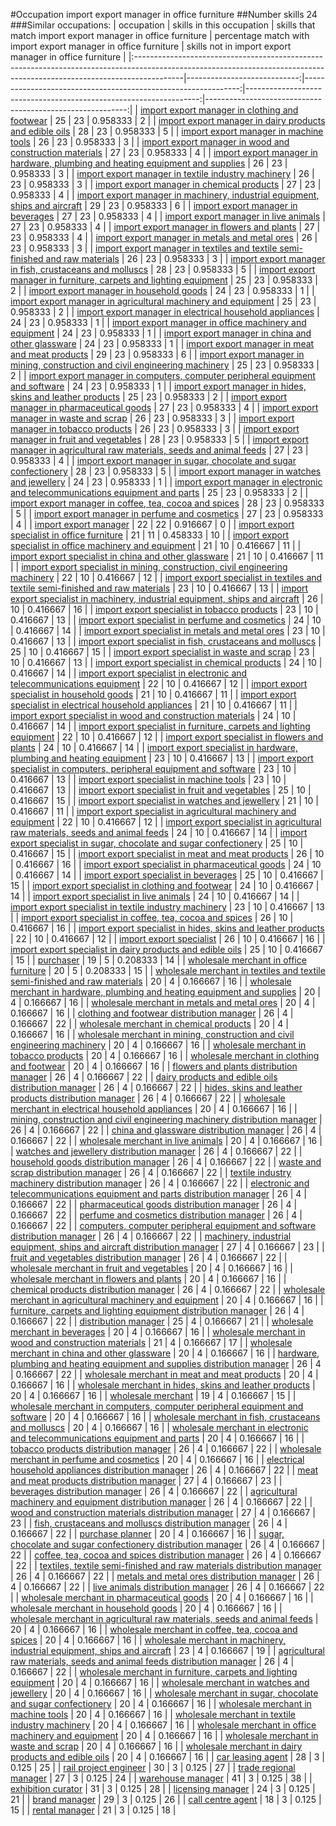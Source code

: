 #Occupation import export manager in office furniture
##Number skills 24
###Similar occupations:
| occupation                                                                                                                                                              |   skills in this occupation |   skills that match import export manager in office furniture |   percentage match with import export manager in office furniture |   skills not in import export manager in office furniture |
|:------------------------------------------------------------------------------------------------------------------------------------------------------------------------|----------------------------:|--------------------------------------------------------------:|------------------------------------------------------------------:|----------------------------------------------------------:|
| [import export manager in clothing and footwear](import_export_manager_in_clothing_and_footwear.md)                                                                     |                          25 |                                                            23 |                                                          0.958333 |                                                         2 |
| [import export manager in dairy products and edible oils](import_export_manager_in_dairy_products_and_edible_oils.md)                                                   |                          28 |                                                            23 |                                                          0.958333 |                                                         5 |
| [import export manager in machine tools](import_export_manager_in_machine_tools.md)                                                                                     |                          26 |                                                            23 |                                                          0.958333 |                                                         3 |
| [import export manager in wood and construction materials](import_export_manager_in_wood_and_construction_materials.md)                                                 |                          27 |                                                            23 |                                                          0.958333 |                                                         4 |
| [import export manager in hardware, plumbing and heating equipment and supplies](import_export_manager_in_hardware,_plumbing_and_heating_equipment_and_supplies.md)     |                          26 |                                                            23 |                                                          0.958333 |                                                         3 |
| [import export manager in textile industry machinery](import_export_manager_in_textile_industry_machinery.md)                                                           |                          26 |                                                            23 |                                                          0.958333 |                                                         3 |
| [import export manager in chemical products](import_export_manager_in_chemical_products.md)                                                                             |                          27 |                                                            23 |                                                          0.958333 |                                                         4 |
| [import export manager in machinery, industrial equipment, ships and aircraft](import_export_manager_in_machinery,_industrial_equipment,_ships_and_aircraft.md)         |                          29 |                                                            23 |                                                          0.958333 |                                                         6 |
| [import export manager in beverages](import_export_manager_in_beverages.md)                                                                                             |                          27 |                                                            23 |                                                          0.958333 |                                                         4 |
| [import export manager in live animals](import_export_manager_in_live_animals.md)                                                                                       |                          27 |                                                            23 |                                                          0.958333 |                                                         4 |
| [import export manager in flowers and plants](import_export_manager_in_flowers_and_plants.md)                                                                           |                          27 |                                                            23 |                                                          0.958333 |                                                         4 |
| [import export manager in metals and metal ores](import_export_manager_in_metals_and_metal_ores.md)                                                                     |                          26 |                                                            23 |                                                          0.958333 |                                                         3 |
| [import export manager in textiles and textile semi-finished and raw materials](import_export_manager_in_textiles_and_textile_semi-finished_and_raw_materials.md)       |                          26 |                                                            23 |                                                          0.958333 |                                                         3 |
| [import export manager in fish, crustaceans and molluscs](import_export_manager_in_fish,_crustaceans_and_molluscs.md)                                                   |                          28 |                                                            23 |                                                          0.958333 |                                                         5 |
| [import export manager in furniture, carpets and lighting equipment](import_export_manager_in_furniture,_carpets_and_lighting_equipment.md)                             |                          25 |                                                            23 |                                                          0.958333 |                                                         2 |
| [import export manager in household goods](import_export_manager_in_household_goods.md)                                                                                 |                          24 |                                                            23 |                                                          0.958333 |                                                         1 |
| [import export manager in agricultural machinery and equipment](import_export_manager_in_agricultural_machinery_and_equipment.md)                                       |                          25 |                                                            23 |                                                          0.958333 |                                                         2 |
| [import export manager in electrical household appliances](import_export_manager_in_electrical_household_appliances.md)                                                 |                          24 |                                                            23 |                                                          0.958333 |                                                         1 |
| [import export manager in office machinery and equipment](import_export_manager_in_office_machinery_and_equipment.md)                                                   |                          24 |                                                            23 |                                                          0.958333 |                                                         1 |
| [import export manager in china and other glassware](import_export_manager_in_china_and_other_glassware.md)                                                             |                          24 |                                                            23 |                                                          0.958333 |                                                         1 |
| [import export manager in meat and meat products](import_export_manager_in_meat_and_meat_products.md)                                                                   |                          29 |                                                            23 |                                                          0.958333 |                                                         6 |
| [import export manager in mining, construction and civil engineering machinery](import_export_manager_in_mining,_construction_and_civil_engineering_machinery.md)       |                          25 |                                                            23 |                                                          0.958333 |                                                         2 |
| [import export manager in computers, computer peripheral equipment and software](import_export_manager_in_computers,_computer_peripheral_equipment_and_software.md)     |                          24 |                                                            23 |                                                          0.958333 |                                                         1 |
| [import export manager in hides, skins and leather products](import_export_manager_in_hides,_skins_and_leather_products.md)                                             |                          25 |                                                            23 |                                                          0.958333 |                                                         2 |
| [import export manager in pharmaceutical goods](import_export_manager_in_pharmaceutical_goods.md)                                                                       |                          27 |                                                            23 |                                                          0.958333 |                                                         4 |
| [import export manager in waste and scrap](import_export_manager_in_waste_and_scrap.md)                                                                                 |                          26 |                                                            23 |                                                          0.958333 |                                                         3 |
| [import export manager in tobacco products](import_export_manager_in_tobacco_products.md)                                                                               |                          26 |                                                            23 |                                                          0.958333 |                                                         3 |
| [import export manager in fruit and vegetables](import_export_manager_in_fruit_and_vegetables.md)                                                                       |                          28 |                                                            23 |                                                          0.958333 |                                                         5 |
| [import export manager in agricultural raw materials, seeds and animal feeds](import_export_manager_in_agricultural_raw_materials,_seeds_and_animal_feeds.md)           |                          27 |                                                            23 |                                                          0.958333 |                                                         4 |
| [import export manager in sugar, chocolate and sugar confectionery](import_export_manager_in_sugar,_chocolate_and_sugar_confectionery.md)                               |                          28 |                                                            23 |                                                          0.958333 |                                                         5 |
| [import export manager in watches and jewellery](import_export_manager_in_watches_and_jewellery.md)                                                                     |                          24 |                                                            23 |                                                          0.958333 |                                                         1 |
| [import export manager in electronic and telecommunications equipment and parts](import_export_manager_in_electronic_and_telecommunications_equipment_and_parts.md)     |                          25 |                                                            23 |                                                          0.958333 |                                                         2 |
| [import export manager in coffee, tea, cocoa and spices](import_export_manager_in_coffee,_tea,_cocoa_and_spices.md)                                                     |                          28 |                                                            23 |                                                          0.958333 |                                                         5 |
| [import export manager in perfume and cosmetics](import_export_manager_in_perfume_and_cosmetics.md)                                                                     |                          27 |                                                            23 |                                                          0.958333 |                                                         4 |
| [import export manager](import_export_manager.md)                                                                                                                       |                          22 |                                                            22 |                                                          0.916667 |                                                         0 |
| [import export specialist in office furniture](import_export_specialist_in_office_furniture.md)                                                                         |                          21 |                                                            11 |                                                          0.458333 |                                                        10 |
| [import export specialist in office machinery and equipment](import_export_specialist_in_office_machinery_and_equipment.md)                                             |                          21 |                                                            10 |                                                          0.416667 |                                                        11 |
| [import export specialist in china and other glassware](import_export_specialist_in_china_and_other_glassware.md)                                                       |                          21 |                                                            10 |                                                          0.416667 |                                                        11 |
| [import export specialist in mining, construction, civil engineering machinery](import_export_specialist_in_mining,_construction,_civil_engineering_machinery.md)       |                          22 |                                                            10 |                                                          0.416667 |                                                        12 |
| [import export specialist in textiles and textile semi-finished and raw materials](import_export_specialist_in_textiles_and_textile_semi-finished_and_raw_materials.md) |                          23 |                                                            10 |                                                          0.416667 |                                                        13 |
| [import export specialist in machinery, industrial equipment, ships and aircraft](import_export_specialist_in_machinery,_industrial_equipment,_ships_and_aircraft.md)   |                          26 |                                                            10 |                                                          0.416667 |                                                        16 |
| [import export specialist in tobacco products](import_export_specialist_in_tobacco_products.md)                                                                         |                          23 |                                                            10 |                                                          0.416667 |                                                        13 |
| [import export specialist in perfume and cosmetics](import_export_specialist_in_perfume_and_cosmetics.md)                                                               |                          24 |                                                            10 |                                                          0.416667 |                                                        14 |
| [import export specialist in metals and metal ores](import_export_specialist_in_metals_and_metal_ores.md)                                                               |                          23 |                                                            10 |                                                          0.416667 |                                                        13 |
| [import export specialist in  fish, crustaceans and molluscs](import_export_specialist_in__fish,_crustaceans_and_molluscs.md)                                           |                          25 |                                                            10 |                                                          0.416667 |                                                        15 |
| [import export specialist in waste and scrap](import_export_specialist_in_waste_and_scrap.md)                                                                           |                          23 |                                                            10 |                                                          0.416667 |                                                        13 |
| [import export specialist in chemical products](import_export_specialist_in_chemical_products.md)                                                                       |                          24 |                                                            10 |                                                          0.416667 |                                                        14 |
| [import export specialist in electronic and telecommunications equipment](import_export_specialist_in_electronic_and_telecommunications_equipment.md)                   |                          22 |                                                            10 |                                                          0.416667 |                                                        12 |
| [import export specialist in household goods](import_export_specialist_in_household_goods.md)                                                                           |                          21 |                                                            10 |                                                          0.416667 |                                                        11 |
| [import export specialist in electrical household appliances](import_export_specialist_in_electrical_household_appliances.md)                                           |                          21 |                                                            10 |                                                          0.416667 |                                                        11 |
| [import export specialist in wood and construction materials](import_export_specialist_in_wood_and_construction_materials.md)                                           |                          24 |                                                            10 |                                                          0.416667 |                                                        14 |
| [import export specialist in furniture, carpets and lighting equipment](import_export_specialist_in_furniture,_carpets_and_lighting_equipment.md)                       |                          22 |                                                            10 |                                                          0.416667 |                                                        12 |
| [import export specialist in flowers and plants](import_export_specialist_in_flowers_and_plants.md)                                                                     |                          24 |                                                            10 |                                                          0.416667 |                                                        14 |
| [import export specialist in hardware, plumbing and heating equipment](import_export_specialist_in_hardware,_plumbing_and_heating_equipment.md)                         |                          23 |                                                            10 |                                                          0.416667 |                                                        13 |
| [import export specialist in computers, peripheral equipment and software](import_export_specialist_in_computers,_peripheral_equipment_and_software.md)                 |                          23 |                                                            10 |                                                          0.416667 |                                                        13 |
| [import export specialist in machine tools](import_export_specialist_in_machine_tools.md)                                                                               |                          23 |                                                            10 |                                                          0.416667 |                                                        13 |
| [import export specialist in fruit and vegetables](import_export_specialist_in_fruit_and_vegetables.md)                                                                 |                          25 |                                                            10 |                                                          0.416667 |                                                        15 |
| [import export specialist in watches and jewellery](import_export_specialist_in_watches_and_jewellery.md)                                                               |                          21 |                                                            10 |                                                          0.416667 |                                                        11 |
| [import export specialist in agricultural machinery and equipment](import_export_specialist_in_agricultural_machinery_and_equipment.md)                                 |                          22 |                                                            10 |                                                          0.416667 |                                                        12 |
| [import export specialist in agricultural raw materials, seeds and animal feeds](import_export_specialist_in_agricultural_raw_materials,_seeds_and_animal_feeds.md)     |                          24 |                                                            10 |                                                          0.416667 |                                                        14 |
| [import export specialist in sugar, chocolate and sugar confectionery](import_export_specialist_in_sugar,_chocolate_and_sugar_confectionery.md)                         |                          25 |                                                            10 |                                                          0.416667 |                                                        15 |
| [import export specialist in meat and meat products](import_export_specialist_in_meat_and_meat_products.md)                                                             |                          26 |                                                            10 |                                                          0.416667 |                                                        16 |
| [import export specialist in pharmaceutical goods](import_export_specialist_in_pharmaceutical_goods.md)                                                                 |                          24 |                                                            10 |                                                          0.416667 |                                                        14 |
| [import export specialist in beverages](import_export_specialist_in_beverages.md)                                                                                       |                          25 |                                                            10 |                                                          0.416667 |                                                        15 |
| [import export specialist in clothing and footwear](import_export_specialist_in_clothing_and_footwear.md)                                                               |                          24 |                                                            10 |                                                          0.416667 |                                                        14 |
| [import export specialist in live animals](import_export_specialist_in_live_animals.md)                                                                                 |                          24 |                                                            10 |                                                          0.416667 |                                                        14 |
| [import export specialist in textile industry machinery](import_export_specialist_in_textile_industry_machinery.md)                                                     |                          23 |                                                            10 |                                                          0.416667 |                                                        13 |
| [import export specialist in coffee, tea, cocoa and spices](import_export_specialist_in_coffee,_tea,_cocoa_and_spices.md)                                               |                          26 |                                                            10 |                                                          0.416667 |                                                        16 |
| [import export specialist in hides, skins and leather products](import_export_specialist_in_hides,_skins_and_leather_products.md)                                       |                          22 |                                                            10 |                                                          0.416667 |                                                        12 |
| [import export specialist](import_export_specialist.md)                                                                                                                 |                          26 |                                                            10 |                                                          0.416667 |                                                        16 |
| [import export specialist in dairy products and edible oils](import_export_specialist_in_dairy_products_and_edible_oils.md)                                             |                          25 |                                                            10 |                                                          0.416667 |                                                        15 |
| [purchaser](purchaser.md)                                                                                                                                               |                          19 |                                                             5 |                                                          0.208333 |                                                        14 |
| [wholesale merchant in office furniture](wholesale_merchant_in_office_furniture.md)                                                                                     |                          20 |                                                             5 |                                                          0.208333 |                                                        15 |
| [wholesale merchant in textiles and textile semi-finished and raw materials](wholesale_merchant_in_textiles_and_textile_semi-finished_and_raw_materials.md)             |                          20 |                                                             4 |                                                          0.166667 |                                                        16 |
| [wholesale merchant in hardware, plumbing and heating equipment and supplies](wholesale_merchant_in_hardware,_plumbing_and_heating_equipment_and_supplies.md)           |                          20 |                                                             4 |                                                          0.166667 |                                                        16 |
| [wholesale merchant in metals and metal ores](wholesale_merchant_in_metals_and_metal_ores.md)                                                                           |                          20 |                                                             4 |                                                          0.166667 |                                                        16 |
| [clothing and footwear distribution manager](clothing_and_footwear_distribution_manager.md)                                                                             |                          26 |                                                             4 |                                                          0.166667 |                                                        22 |
| [wholesale merchant in chemical products](wholesale_merchant_in_chemical_products.md)                                                                                   |                          20 |                                                             4 |                                                          0.166667 |                                                        16 |
| [wholesale merchant in mining, construction and civil engineering machinery](wholesale_merchant_in_mining,_construction_and_civil_engineering_machinery.md)             |                          20 |                                                             4 |                                                          0.166667 |                                                        16 |
| [wholesale merchant in tobacco products](wholesale_merchant_in_tobacco_products.md)                                                                                     |                          20 |                                                             4 |                                                          0.166667 |                                                        16 |
| [wholesale merchant in clothing and footwear](wholesale_merchant_in_clothing_and_footwear.md)                                                                           |                          20 |                                                             4 |                                                          0.166667 |                                                        16 |
| [flowers and plants distribution manager](flowers_and_plants_distribution_manager.md)                                                                                   |                          26 |                                                             4 |                                                          0.166667 |                                                        22 |
| [dairy products and edible oils distribution manager](dairy_products_and_edible_oils_distribution_manager.md)                                                           |                          26 |                                                             4 |                                                          0.166667 |                                                        22 |
| [hides, skins and leather products distribution manager](hides,_skins_and_leather_products_distribution_manager.md)                                                     |                          26 |                                                             4 |                                                          0.166667 |                                                        22 |
| [wholesale merchant in electrical household appliances](wholesale_merchant_in_electrical_household_appliances.md)                                                       |                          20 |                                                             4 |                                                          0.166667 |                                                        16 |
| [mining, construction and civil engineering machinery distribution manager](mining,_construction_and_civil_engineering_machinery_distribution_manager.md)               |                          26 |                                                             4 |                                                          0.166667 |                                                        22 |
| [china and glassware distribution manager](china_and_glassware_distribution_manager.md)                                                                                 |                          26 |                                                             4 |                                                          0.166667 |                                                        22 |
| [wholesale merchant in live animals](wholesale_merchant_in_live_animals.md)                                                                                             |                          20 |                                                             4 |                                                          0.166667 |                                                        16 |
| [watches and jewellery distribution manager](watches_and_jewellery_distribution_manager.md)                                                                             |                          26 |                                                             4 |                                                          0.166667 |                                                        22 |
| [household goods distribution manager](household_goods_distribution_manager.md)                                                                                         |                          26 |                                                             4 |                                                          0.166667 |                                                        22 |
| [waste and scrap distribution manager](waste_and_scrap_distribution_manager.md)                                                                                         |                          26 |                                                             4 |                                                          0.166667 |                                                        22 |
| [textile industry machinery distribution manager](textile_industry_machinery_distribution_manager.md)                                                                   |                          26 |                                                             4 |                                                          0.166667 |                                                        22 |
| [electronic and telecommunications equipment and parts distribution manager](electronic_and_telecommunications_equipment_and_parts_distribution_manager.md)             |                          26 |                                                             4 |                                                          0.166667 |                                                        22 |
| [pharmaceutical goods distribution manager](pharmaceutical_goods_distribution_manager.md)                                                                               |                          26 |                                                             4 |                                                          0.166667 |                                                        22 |
| [perfume and cosmetics distribution manager](perfume_and_cosmetics_distribution_manager.md)                                                                             |                          26 |                                                             4 |                                                          0.166667 |                                                        22 |
| [computers, computer peripheral equipment and software distribution manager](computers,_computer_peripheral_equipment_and_software_distribution_manager.md)             |                          26 |                                                             4 |                                                          0.166667 |                                                        22 |
| [machinery, industrial equipment, ships and aircraft distribution manager](machinery,_industrial_equipment,_ships_and_aircraft_distribution_manager.md)                 |                          27 |                                                             4 |                                                          0.166667 |                                                        23 |
| [fruit and vegetables distribution manager](fruit_and_vegetables_distribution_manager.md)                                                                               |                          26 |                                                             4 |                                                          0.166667 |                                                        22 |
| [wholesale merchant in fruit and vegetables](wholesale_merchant_in_fruit_and_vegetables.md)                                                                             |                          20 |                                                             4 |                                                          0.166667 |                                                        16 |
| [wholesale merchant in flowers and plants](wholesale_merchant_in_flowers_and_plants.md)                                                                                 |                          20 |                                                             4 |                                                          0.166667 |                                                        16 |
| [chemical products distribution manager](chemical_products_distribution_manager.md)                                                                                     |                          26 |                                                             4 |                                                          0.166667 |                                                        22 |
| [wholesale merchant in agricultural machinery and equipment](wholesale_merchant_in_agricultural_machinery_and_equipment.md)                                             |                          20 |                                                             4 |                                                          0.166667 |                                                        16 |
| [furniture, carpets and lighting equipment distribution manager](furniture,_carpets_and_lighting_equipment_distribution_manager.md)                                     |                          26 |                                                             4 |                                                          0.166667 |                                                        22 |
| [distribution manager](distribution_manager.md)                                                                                                                         |                          25 |                                                             4 |                                                          0.166667 |                                                        21 |
| [wholesale merchant in beverages](wholesale_merchant_in_beverages.md)                                                                                                   |                          20 |                                                             4 |                                                          0.166667 |                                                        16 |
| [wholesale merchant in wood and construction materials](wholesale_merchant_in_wood_and_construction_materials.md)                                                       |                          21 |                                                             4 |                                                          0.166667 |                                                        17 |
| [wholesale merchant in china and other glassware](wholesale_merchant_in_china_and_other_glassware.md)                                                                   |                          20 |                                                             4 |                                                          0.166667 |                                                        16 |
| [hardware, plumbing and heating equipment and supplies distribution manager](hardware,_plumbing_and_heating_equipment_and_supplies_distribution_manager.md)             |                          26 |                                                             4 |                                                          0.166667 |                                                        22 |
| [wholesale merchant in meat and meat products](wholesale_merchant_in_meat_and_meat_products.md)                                                                         |                          20 |                                                             4 |                                                          0.166667 |                                                        16 |
| [wholesale merchant in hides, skins and leather products](wholesale_merchant_in_hides,_skins_and_leather_products.md)                                                   |                          20 |                                                             4 |                                                          0.166667 |                                                        16 |
| [wholesale merchant](wholesale_merchant.md)                                                                                                                             |                          19 |                                                             4 |                                                          0.166667 |                                                        15 |
| [wholesale merchant in computers, computer peripheral equipment and software](wholesale_merchant_in_computers,_computer_peripheral_equipment_and_software.md)           |                          20 |                                                             4 |                                                          0.166667 |                                                        16 |
| [wholesale merchant in fish, crustaceans and molluscs](wholesale_merchant_in_fish,_crustaceans_and_molluscs.md)                                                         |                          20 |                                                             4 |                                                          0.166667 |                                                        16 |
| [wholesale merchant in electronic and telecommunications equipment and parts](wholesale_merchant_in_electronic_and_telecommunications_equipment_and_parts.md)           |                          20 |                                                             4 |                                                          0.166667 |                                                        16 |
| [tobacco products distribution manager](tobacco_products_distribution_manager.md)                                                                                       |                          26 |                                                             4 |                                                          0.166667 |                                                        22 |
| [wholesale merchant in perfume and cosmetics](wholesale_merchant_in_perfume_and_cosmetics.md)                                                                           |                          20 |                                                             4 |                                                          0.166667 |                                                        16 |
| [electrical household appliances distribution manager](electrical_household_appliances_distribution_manager.md)                                                         |                          26 |                                                             4 |                                                          0.166667 |                                                        22 |
| [meat and meat products distribution manager](meat_and_meat_products_distribution_manager.md)                                                                           |                          27 |                                                             4 |                                                          0.166667 |                                                        23 |
| [beverages distribution manager](beverages_distribution_manager.md)                                                                                                     |                          26 |                                                             4 |                                                          0.166667 |                                                        22 |
| [agricultural machinery and equipment distribution manager](agricultural_machinery_and_equipment_distribution_manager.md)                                               |                          26 |                                                             4 |                                                          0.166667 |                                                        22 |
| [wood and construction materials distribution manager](wood_and_construction_materials_distribution_manager.md)                                                         |                          27 |                                                             4 |                                                          0.166667 |                                                        23 |
| [fish, crustaceans and molluscs distribution manager](fish,_crustaceans_and_molluscs_distribution_manager.md)                                                           |                          26 |                                                             4 |                                                          0.166667 |                                                        22 |
| [purchase planner](purchase_planner.md)                                                                                                                                 |                          20 |                                                             4 |                                                          0.166667 |                                                        16 |
| [sugar, chocolate and sugar confectionery distribution manager](sugar,_chocolate_and_sugar_confectionery_distribution_manager.md)                                       |                          26 |                                                             4 |                                                          0.166667 |                                                        22 |
| [coffee, tea, cocoa and spices distribution manager](coffee,_tea,_cocoa_and_spices_distribution_manager.md)                                                             |                          26 |                                                             4 |                                                          0.166667 |                                                        22 |
| [textiles, textile semi-finished and raw materials distribution manager](textiles,_textile_semi-finished_and_raw_materials_distribution_manager.md)                     |                          26 |                                                             4 |                                                          0.166667 |                                                        22 |
| [metals and metal ores distribution manager](metals_and_metal_ores_distribution_manager.md)                                                                             |                          26 |                                                             4 |                                                          0.166667 |                                                        22 |
| [live animals distribution manager](live_animals_distribution_manager.md)                                                                                               |                          26 |                                                             4 |                                                          0.166667 |                                                        22 |
| [wholesale merchant in pharmaceutical goods](wholesale_merchant_in_pharmaceutical_goods.md)                                                                             |                          20 |                                                             4 |                                                          0.166667 |                                                        16 |
| [wholesale merchant in household goods](wholesale_merchant_in_household_goods.md)                                                                                       |                          20 |                                                             4 |                                                          0.166667 |                                                        16 |
| [wholesale merchant in agricultural raw materials, seeds and animal feeds](wholesale_merchant_in_agricultural_raw_materials,_seeds_and_animal_feeds.md)                 |                          20 |                                                             4 |                                                          0.166667 |                                                        16 |
| [wholesale merchant in coffee, tea, cocoa and spices](wholesale_merchant_in_coffee,_tea,_cocoa_and_spices.md)                                                           |                          20 |                                                             4 |                                                          0.166667 |                                                        16 |
| [wholesale merchant in machinery, industrial equipment, ships and aircraft](wholesale_merchant_in_machinery,_industrial_equipment,_ships_and_aircraft.md)               |                          23 |                                                             4 |                                                          0.166667 |                                                        19 |
| [agricultural raw materials, seeds and animal feeds distribution manager](agricultural_raw_materials,_seeds_and_animal_feeds_distribution_manager.md)                   |                          26 |                                                             4 |                                                          0.166667 |                                                        22 |
| [wholesale merchant in furniture, carpets and lighting equipment](wholesale_merchant_in_furniture,_carpets_and_lighting_equipment.md)                                   |                          20 |                                                             4 |                                                          0.166667 |                                                        16 |
| [wholesale merchant in watches and jewellery](wholesale_merchant_in_watches_and_jewellery.md)                                                                           |                          20 |                                                             4 |                                                          0.166667 |                                                        16 |
| [wholesale merchant in sugar, chocolate and sugar confectionery](wholesale_merchant_in_sugar,_chocolate_and_sugar_confectionery.md)                                     |                          20 |                                                             4 |                                                          0.166667 |                                                        16 |
| [wholesale merchant in machine tools](wholesale_merchant_in_machine_tools.md)                                                                                           |                          20 |                                                             4 |                                                          0.166667 |                                                        16 |
| [wholesale merchant in textile industry machinery](wholesale_merchant_in_textile_industry_machinery.md)                                                                 |                          20 |                                                             4 |                                                          0.166667 |                                                        16 |
| [wholesale merchant in office machinery and equipment](wholesale_merchant_in_office_machinery_and_equipment.md)                                                         |                          20 |                                                             4 |                                                          0.166667 |                                                        16 |
| [wholesale merchant in waste and scrap](wholesale_merchant_in_waste_and_scrap.md)                                                                                       |                          20 |                                                             4 |                                                          0.166667 |                                                        16 |
| [wholesale merchant in dairy products and edible oils](wholesale_merchant_in_dairy_products_and_edible_oils.md)                                                         |                          20 |                                                             4 |                                                          0.166667 |                                                        16 |
| [car leasing agent](car_leasing_agent.md)                                                                                                                               |                          28 |                                                             3 |                                                          0.125    |                                                        25 |
| [rail project engineer](rail_project_engineer.md)                                                                                                                       |                          30 |                                                             3 |                                                          0.125    |                                                        27 |
| [trade regional manager](trade_regional_manager.md)                                                                                                                     |                          27 |                                                             3 |                                                          0.125    |                                                        24 |
| [warehouse manager](warehouse_manager.md)                                                                                                                               |                          41 |                                                             3 |                                                          0.125    |                                                        38 |
| [exhibition curator](exhibition_curator.md)                                                                                                                             |                          31 |                                                             3 |                                                          0.125    |                                                        28 |
| [licensing manager](licensing_manager.md)                                                                                                                               |                          24 |                                                             3 |                                                          0.125    |                                                        21 |
| [brand manager](brand_manager.md)                                                                                                                                       |                          29 |                                                             3 |                                                          0.125    |                                                        26 |
| [call centre agent](call_centre_agent.md)                                                                                                                               |                          18 |                                                             3 |                                                          0.125    |                                                        15 |
| [rental manager](rental_manager.md)                                                                                                                                     |                          21 |                                                             3 |                                                          0.125    |                                                        18 |
